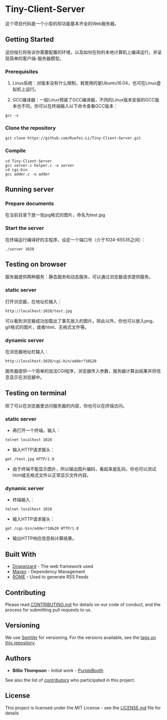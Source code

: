 # Tiny-Client-Server

这个项目代码是一个小型的却功能基本齐全的Web服务器。 

## Getting Started

这份指引将告诉你需要配置的环境，以及如何在你的本地计算机上编译运行，并呈现简单的客户端-服务器模型。

### Prerequisites

1. Linux系统：对版本没有什么限制，我使用的是Ubuntu16.04，也可在Linux虚拟机上运行。

2. GCC编译器：一般Linux预装了GCC编译器，不同的Linux版本安装的GCC版本也不同，你可以在终端输入以下命令查看GCC版本：
```
gcc -v
```

### Clone the repository
```
git clone https://github.com/Ruofei-Li/Tiny-Client-Server.git
```

### Compile
```
cd Tiny-Client-Server
gcc server.c helper.c -o server
cd cgi-bin
gcc adder.c -o adder
```

## Running server

### Prepare documents

在当前目录下放一张jpg格式的图片，命名为test.jpg

### Start the server

在终端运行编译好的主程序，设定一个端口号（介于1024-65535之间）：
```
./server 1028
```

## Testing on browser

服务器提供两种服务：静态服务和动态服务，可以通过浏览器请求提供服务。

### static server

打开浏览器，在地址栏输入：
```
http://localhost:1028/test.jpg
```
可以看到浏览器成功加载出了事先放入的图片。除此以外，你也可以放入png、gif格式的图片，或者html、无格式文件等。


### dynamic server

在浏览器地址栏输入：
```
http://localhost:1028/cgi-bin/adder?10&20 
```
服务器提供一个简单的加法CGI程序，浏览器传入参数，服务器计算出结果并将信息显示在浏览器中。



## Testing on terminal

除了可以在浏览器里访问服务器的内容，你也可以在终端访问。

### static server

* 再打开一个终端，输入：
```
telnet localhost 1028
```
* 输入HTTP请求报头：
```
get /test.jpg HTTP/1.0
```
* 由于终端不能显示图片，所以输出图片编码，看起来是乱码，你也可以测试html或无格式文件以正常显示文件内容。


### dynamic server

* 终端输入：
```
telnet localhost 1028
```
* 输入HTTP请求报头：
```
get /cgi-bin/adder?10&20 HTTP/1.0
```
* 输出HTTP响应信息和计算结果。




## Built With

* [Dropwizard](http://www.dropwizard.io/1.0.2/docs/) - The web framework used
* [Maven](https://maven.apache.org/) - Dependency Management
* [ROME](https://rometools.github.io/rome/) - Used to generate RSS Feeds

## Contributing

Please read [CONTRIBUTING.md](https://gist.github.com/PurpleBooth/b24679402957c63ec426) for details on our code of conduct, and the process for submitting pull requests to us.

## Versioning

We use [SemVer](http://semver.org/) for versioning. For the versions available, see the [tags on this repository](https://github.com/your/project/tags). 

## Authors

* **Billie Thompson** - *Initial work* - [PurpleBooth](https://github.com/PurpleBooth)

See also the list of [contributors](https://github.com/your/project/contributors) who participated in this project.

## License

This project is licensed under the MIT License - see the [LICENSE.md](LICENSE.md) file for details



